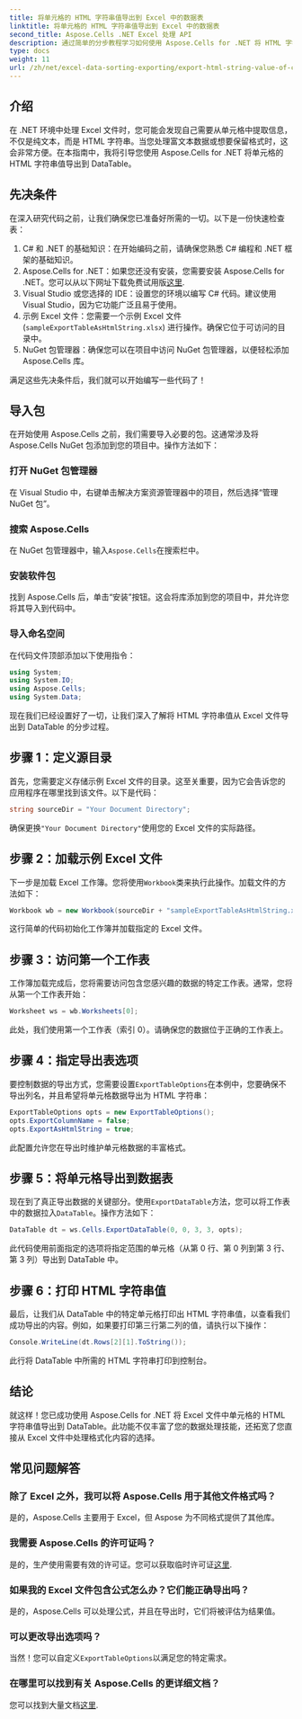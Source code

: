 ```yaml
---
title: 将单元格的 HTML 字符串值导出到 Excel 中的数据表
linktitle: 将单元格的 HTML 字符串值导出到 Excel 中的数据表
second_title: Aspose.Cells .NET Excel 处理 API
description: 通过简单的分步教程学习如何使用 Aspose.Cells for .NET 将 HTML 字符串值从 Excel 单元格导出到 DataTable。
type: docs
weight: 11
url: /zh/net/excel-data-sorting-exporting/export-html-string-value-of-cells-to-datatable-in-excel/
---
```

## 介绍

在 .NET 环境中处理 Excel 文件时，您可能会发现自己需要从单元格中提取信息，不仅是纯文本，而是 HTML 字符串。当您处理富文本数据或想要保留格式时，这会非常方便。在本指南中，我将引导您使用 Aspose.Cells for .NET 将单元格的 HTML 字符串值导出到 DataTable。 

## 先决条件

在深入研究代码之前，让我们确保您已准备好所需的一切。以下是一份快速检查表：

1. C# 和 .NET 的基础知识：在开始编码之前，请确保您熟悉 C# 编程和 .NET 框架的基础知识。
2.  Aspose.Cells for .NET：如果您还没有安装，您需要安装 Aspose.Cells for .NET。您可以从以下网址下载免费试用版[这里](https://releases.aspose.com/).
3. Visual Studio 或您选择的 IDE：设置您的环境以编写 C# 代码。建议使用 Visual Studio，因为它功能广泛且易于使用。
4. 示例 Excel 文件：您需要一个示例 Excel 文件 (`sampleExportTableAsHtmlString.xlsx`) 进行操作。确保它位于可访问的目录中。
5. NuGet 包管理器：确保您可以在项目中访问 NuGet 包管理器，以便轻松添加 Aspose.Cells 库。

满足这些先决条件后，我们就可以开始编写一些代码了！

## 导入包

在开始使用 Aspose.Cells 之前，我们需要导入必要的包。这通常涉及将 Aspose.Cells NuGet 包添加到您的项目中。操作方法如下：

### 打开 NuGet 包管理器

在 Visual Studio 中，右键单击解决方案资源管理器中的项目，然后选择“管理 NuGet 包”。

### 搜索 Aspose.Cells

在 NuGet 包管理器中，输入`Aspose.Cells`在搜索栏中。

### 安装软件包

找到 Aspose.Cells 后，单击“安装”按钮。这会将库添加到您的项目中，并允许您将其导入到代码中。

### 导入命名空间

在代码文件顶部添加以下使用指令：

```csharp
using System;
using System.IO;
using Aspose.Cells;
using System.Data;
```

现在我们已经设置好了一切，让我们深入了解将 HTML 字符串值从 Excel 文件导出到 DataTable 的分步过程。 

## 步骤 1：定义源目录

首先，您需要定义存储示例 Excel 文件的目录。这至关重要，因为它会告诉您的应用程序在哪里找到该文件。以下是代码：

```csharp
string sourceDir = "Your Document Directory";
```

确保更换`"Your Document Directory"`使用您的 Excel 文件的实际路径。

## 步骤 2：加载示例 Excel 文件

下一步是加载 Excel 工作簿。您将使用`Workbook`类来执行此操作。加载文件的方法如下：

```csharp
Workbook wb = new Workbook(sourceDir + "sampleExportTableAsHtmlString.xlsx");
```

这行简单的代码初始化工作簿并加载指定的 Excel 文件。

## 步骤 3：访问第一个工作表

工作簿加载完成后，您将需要访问包含您感兴趣的数据的特定工作表。通常，您将从第一个工作表开始：

```csharp
Worksheet ws = wb.Worksheets[0];
```

此处，我们使用第一个工作表（索引 0）。请确保您的数据位于正确的工作表上。

## 步骤 4：指定导出表选项

要控制数据的导出方式，您需要设置`ExportTableOptions`在本例中，您要确保不导出列名，并且希望将单元格数据导出为 HTML 字符串：

```csharp
ExportTableOptions opts = new ExportTableOptions();
opts.ExportColumnName = false;
opts.ExportAsHtmlString = true;
```

此配置允许您在导出时维护单元格数据的丰富格式。

## 步骤 5：将单元格导出到数据表

现在到了真正导出数据的关键部分。使用`ExportDataTable`方法，您可以将工作表中的数据拉入`DataTable`。操作方法如下：

```csharp
DataTable dt = ws.Cells.ExportDataTable(0, 0, 3, 3, opts);
```

此代码使用前面指定的选项将指定范围的单元格（从第 0 行、第 0 列到第 3 行、第 3 列）导出到 DataTable 中。

## 步骤 6：打印 HTML 字符串值

最后，让我们从 DataTable 中的特定单元格打印出 HTML 字符串值，以查看我们成功导出的内容。例如，如果要打印第三行第二列的值，请执行以下操作：

```csharp
Console.WriteLine(dt.Rows[2][1].ToString());
```

此行将 DataTable 中所需的 HTML 字符串打印到控制台。 

## 结论 

就这样！您已成功使用 Aspose.Cells for .NET 将 Excel 文件中单元格的 HTML 字符串值导出到 DataTable。此功能不仅丰富了您的数据处理技能，还拓宽了您直接从 Excel 文件中处理格式化内容的选择。 

## 常见问题解答

### 除了 Excel 之外，我可以将 Aspose.Cells 用于其他文件格式吗？  
是的，Aspose.Cells 主要用于 Excel，但 Aspose 为不同格式提供了其他库。

### 我需要 Aspose.Cells 的许可证吗？  
是的，生产使用需要有效的许可证。您可以获取临时许可证[这里](https://purchase.aspose.com/temporary-license/).

### 如果我的 Excel 文件包含公式怎么办？它们能正确导出吗？  
是的，Aspose.Cells 可以处理公式，并且在导出时，它们将被评估为结果值。

### 可以更改导出选项吗？  
当然！您可以自定义`ExportTableOptions`以满足您的特定需求。

### 在哪里可以找到有关 Aspose.Cells 的更详细文档？  
您可以找到大量文档[这里](https://reference.aspose.com/cells/net/).